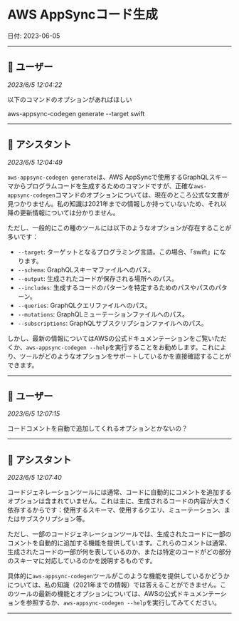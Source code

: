 # AWS AppSyncコード生成

日付: 2023-06-05

---

## 👤 ユーザー
*2023/6/5 12:04:22*

以下のコマンドのオプションがあればほしい

aws-appsync-codegen generate --target swift

---

## 🤖 アシスタント
*2023/6/5 12:04:49*

`aws-appsync-codegen generate`は、AWS AppSyncで使用するGraphQLスキーマからプログラムコードを生成するためのコマンドですが、正確な`aws-appsync-codegen`コマンドのオプションについては、現在のところ公式な文書が見つかりません。私の知識は2021年までの情報しか持っていないため、それ以降の更新情報については分かりません。

ただし、一般的にこの種のツールには以下のようなオプションが存在することが多いです：

- `--target`: ターゲットとなるプログラミング言語。この場合、「swift」になります。
- `--schema`: GraphQLスキーマファイルへのパス。
- `--output`: 生成されたコードが保存される場所へのパス。
- `--includes`: 生成するコードのパターンを特定するためのパスやパスのパターン。
- `--queries`: GraphQLクエリファイルへのパス。
- `--mutations`: GraphQLミューテーションファイルへのパス。
- `--subscriptions`: GraphQLサブスクリプションファイルへのパス。

しかし、最新の情報についてはAWSの公式ドキュメンテーションをご覧いただくか、`aws-appsync-codegen --help`を実行することをお勧めします。これにより、ツールがどのようなオプションをサポートしているかを直接確認することができます。

---

## 👤 ユーザー
*2023/6/5 12:07:15*

コードコメントを自動で追加してくれるオプションとかないの？

---

## 🤖 アシスタント
*2023/6/5 12:07:40*

コードジェネレーションツールには通常、コードに自動的にコメントを追加するオプションは含まれていません。これは主に、生成されるコードの内容が大きく依存するからです：使用するスキーマ、使用するクエリ、ミューテーション、またはサブスクリプション等。

ただし、一部のコードジェネレーションツールでは、生成されたコードに一部のコメントを自動的に追加する機能を提供しています。これらのコメントは通常、生成されたコードの一部が何を表しているのか、または特定のコードがどの部分のスキーマに対応しているのかを説明するものです。

具体的に`aws-appsync-codegen`ツールがこのような機能を提供しているかどうかについては、私の知識（2021年までの情報）では答えることができません。このツールの最新の機能とオプションについては、AWSの公式ドキュメンテーションを参照するか、`aws-appsync-codegen --help`を実行してみてください。

---
